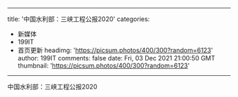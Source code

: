 
---
title: '中国水利部：三峡工程公报2020'
categories: 
 - 新媒体
 - 199IT
 - 首页更新
headimg: 'https://picsum.photos/400/300?random=6123'
author: 199IT
comments: false
date: Fri, 03 Dec 2021 21:00:50 GMT
thumbnail: 'https://picsum.photos/400/300?random=6123'
---

<div>   
中国水利部：三峡工程公报2020  
</div>
            